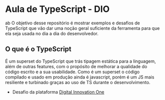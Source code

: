 # Aula de TypeScript - DIO
ab
O objetivo desse repositório é mostrar exemplos e desafios de TypeScript que vão dar uma noção geral suficiente da ferramenta para que ela seja usada no dia a dia do desenvolvedor.

## O que é o TypeScript
É um superset do TypeScript que trás tipagem estática para a linguagem, além de outras features, com o propósito de melhorar a qualidade do código escrito e a sua usabilidade. Como é um superset o código compilado e usado em produção ainda é javascript, porém é um JS mais resiliente e turbinado graças ao uso de TS durante o desenvolvimento.

- Desafio da plataforma [Digital Innovation One](https://web.digitalinnovation.one/home "Digital Innovation One")
